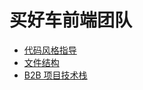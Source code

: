 # 买好车前端团队

* [代码风格指导](docs/code-style.md)
* [文件结构](docs/structure.md)
* [B2B 项目技术栈](docs/tech-stack.md)
